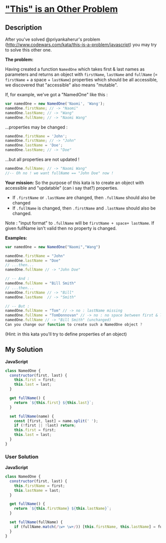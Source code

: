 # ["This" is an Other Problem](https://www.codewars.com/kata/547f1a8d4a437abdf800055c)

## Description

After you've solved @priyankaherur's problem (http://www.codewars.com/kata/this-is-a-problem/javascript) you may try to solve this other one.

**The problem:**

Having created a function `NamedOne` which takes first & last names as parameters and returns an object with `firstName`, `lastName` and `fullName` (= `firstName` + a space + `lastName`) properties which should be all accessible, we discovered that "accessible" also means "mutable".

If, for example, we've got a "NamedOne" like this :

```js
var namedOne = new NamedOne('Naomi', 'Wang');
namedOne.firstName; // -> "Naomi"
namedOne.lastName; // -> "Wang"
namedOne.fullName; // -> "Naomi Wang"
```

...properties may be changed :

```js
namedOne.firstName = 'John';
namedOne.firstName; // -> "John"
namedOne.lastName = 'Doe';
namedOne.lastName; // -> "Doe"
```

...but all properties are not updated !

```js
namedOne.fullName; // -> "Naomi Wang"
//-- Oh no ! we want fullName == "John Doe" now !
```

**Your mission:**
So the purpose of this kata is to create an object with accessible and "updatable" (can i say that?) properties.

- If `.firstName` or `.lastName` are changed, then `.fullName` should also be changed
- If `.fullName` is changed, then `.firstName` and `.lastName` should also be changed.

Note : "input format" to `.fullName` will be `firstName + space+ lastName`. If given fullName isn't valid then no property is changed.

**Examples:**

```js
var namedOne = new NamedOne("Naomi","Wang")

namedOne.firstName = "John"
namedOne.lastName = "Doe"
// ...then...
namedOne.fullName // -> "John Doe"

// -- And :
namedOne.fullName = "Bill Smith"
// ...then...
namedOne.firstName // -> "Bill"
namedOne.lastName  // -> "Smith"

// -- But :
namedOne.fullName = "Tom" // -> no : lastName missing
namedOne.fullName = "TomDonnovan" // -> no : no space between first & last names
namedOne.fullName // -> "Bill Smith" (unchanged)
Can you change our function to create such a NamedOne object ?
```

(Hint: in this kata you'll try to define properties of an object)

## My Solution

**JavaScript**

```js
class NamedOne {
  constructor(first, last) {
    this.first = first;
    this.last = last;
  }

  get fullName() {
    return `${this.first} ${this.last}`;
  }

  set fullName(name) {
    const [first, last] = name.split(' ');
    if (!first || !last) return;
    this.first = first;
    this.last = last;
  }
}
```

### User Solution

**JavaScript**

```js
class NamedOne {
  constructor(first, last) {
    this.firstName = first;
    this.lastName = last;
  }

  get fullName() {
    return `${this.firstName} ${this.lastName}`;
  }

  set fullName(fullName) {
    if (fullName.match(/\w+ \w+/)) [this.firstName, this.lastName] = fullName.split(' ');
  }
}
```
